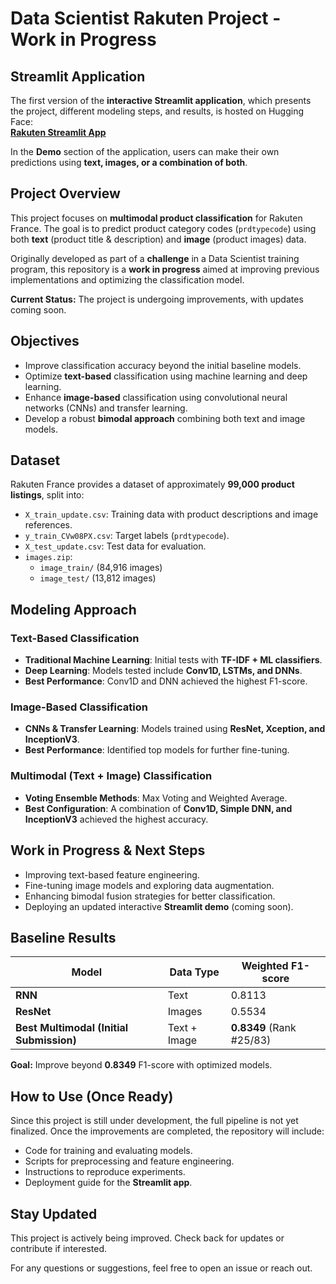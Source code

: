 # Data Scientist Rakuten Project - Work in Progress

## Streamlit Application  
The first version of the **interactive Streamlit application**, which presents the project, different modeling steps, and results, is hosted on Hugging Face:  
[**Rakuten Streamlit App**](https://huggingface.co/spaces/mmecheri/Rakuten_Streamlit)  

In the **Demo** section of the application, users can make their own predictions using **text, images, or a combination of both**.  

## Project Overview  
This project focuses on **multimodal product classification** for Rakuten France. The goal is to predict product category codes (`prdtypecode`) using both **text** (product title & description) and **image** (product images) data.  

Originally developed as part of a **challenge** in a Data Scientist training program, this repository is a **work in progress** aimed at improving previous implementations and optimizing the classification model.  

**Current Status:** The project is undergoing improvements, with updates coming soon.  

## Objectives  
- Improve classification accuracy beyond the initial baseline models.  
- Optimize **text-based** classification using machine learning and deep learning.  
- Enhance **image-based** classification using convolutional neural networks (CNNs) and transfer learning.  
- Develop a robust **bimodal approach** combining both text and image models.  

## Dataset  
Rakuten France provides a dataset of approximately **99,000 product listings**, split into:  
- `X_train_update.csv`: Training data with product descriptions and image references.  
- `y_train_CVw08PX.csv`: Target labels (`prdtypecode`).  
- `X_test_update.csv`: Test data for evaluation.  
- `images.zip`:  
  - `image_train/` (84,916 images)  
  - `image_test/` (13,812 images)  

## Modeling Approach  

### Text-Based Classification  
- **Traditional Machine Learning**: Initial tests with **TF-IDF + ML classifiers**.  
- **Deep Learning**: Models tested include **Conv1D, LSTMs, and DNNs**.  
- **Best Performance**: Conv1D and DNN achieved the highest F1-score.  

### Image-Based Classification  
- **CNNs & Transfer Learning**: Models trained using **ResNet, Xception, and InceptionV3**.  
- **Best Performance**: Identified top models for further fine-tuning.  

### Multimodal (Text + Image) Classification  
- **Voting Ensemble Methods**: Max Voting and Weighted Average.  
- **Best Configuration**: A combination of **Conv1D, Simple DNN, and InceptionV3** achieved the highest accuracy.  

## Work in Progress & Next Steps  
- Improving text-based feature engineering.  
- Fine-tuning image models and exploring data augmentation.  
- Enhancing bimodal fusion strategies for better classification.  
- Deploying an updated interactive **Streamlit demo** (coming soon).  

## Baseline Results  
| Model | Data Type | Weighted F1-score |  
|------------|------------|----------------|  
| **RNN** | Text | 0.8113 |  
| **ResNet** | Images | 0.5534 |  
| **Best Multimodal (Initial Submission)** | Text + Image | **0.8349** (Rank #25/83) |  

**Goal:** Improve beyond **0.8349** F1-score with optimized models.  

## How to Use (Once Ready)  
Since this project is still under development, the full pipeline is not yet finalized. Once the improvements are completed, the repository will include:  
- Code for training and evaluating models.  
- Scripts for preprocessing and feature engineering.  
- Instructions to reproduce experiments.  
- Deployment guide for the **Streamlit app**.  

## Stay Updated  
This project is actively being improved. Check back for updates or contribute if interested.  

For any questions or suggestions, feel free to open an issue or reach out.
